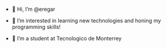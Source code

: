 - 👋 Hi, I’m @eregar

- 👀 I’m interested in learning new technologies and honing my programming skills!

- 🌱 I’m a student at Tecnologico de Monterrey
